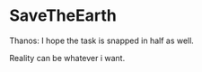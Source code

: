 # SaveTheEarth

Thanos: I hope the task is snapped in half as well.

Reality can be whatever i want.
